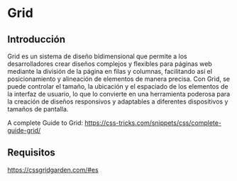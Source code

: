 # Grid

## Introducción

Grid es un sistema de diseño bidimensional que permite a los desarrolladores crear diseños complejos y flexibles para páginas web mediante la división de la página en filas y columnas, facilitando así el posicionamiento y alineación de elementos de manera precisa. Con Grid, se puede controlar el tamaño, la ubicación y el espaciado de los elementos de la interfaz de usuario, lo que lo convierte en una herramienta poderosa para la creación de diseños responsivos y adaptables a diferentes dispositivos y tamaños de pantalla.

A complete Guide to Grid: https://css-tricks.com/snippets/css/complete-guide-grid/

## Requisitos

https://cssgridgarden.com/#es
